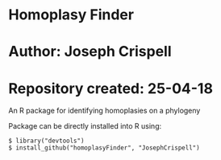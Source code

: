 # Homoplasy Finder

# Author: Joseph Crispell
# Repository created: 25-04-18

An R package for identifying homoplasies on a phylogeny

Package can be directly installed into R using:
```
$ library("devtools")
$ install_github("homoplasyFinder", "JosephCrispell")
```
